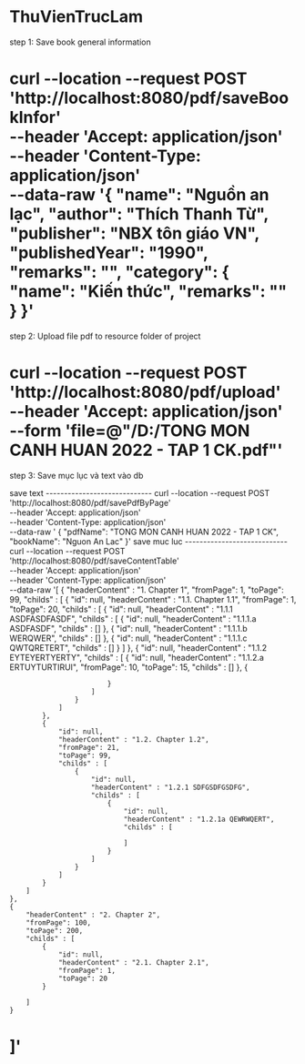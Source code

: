 # ThuVienTrucLam
step 1: Save book general information

curl --location --request POST 'http://localhost:8080/pdf/saveBookInfor' \
--header 'Accept: application/json' \
--header 'Content-Type: application/json' \
--data-raw '{
"name": "Nguồn an lạc",
"author": "Thích Thanh Từ",
"publisher": "NBX tôn giáo VN",
"publishedYear": "1990",
"remarks": "",
"category": {
"name": "Kiến thức",
"remarks": ""
}
}'
===========================================================================
step 2: Upload file pdf to resource folder of project

curl --location --request POST 'http://localhost:8080/pdf/upload' \
--header 'Accept: application/json' \
--form 'file=@"/D:/TONG MON CANH HUAN 2022 - TAP 1 CK.pdf"'
===========================================================================
step 3: Save mục lục và text vào db

save text -----------------------------
curl --location --request POST 'http://localhost:8080/pdf/savePdfByPage' \
--header 'Accept: application/json' \
--header 'Content-Type: application/json' \
--data-raw ' {
"pdfName": "TONG MON CANH HUAN 2022 - TAP 1 CK",
"bookName": "Nguon An Lac"
}'
save muc luc ----------------------------
curl --location --request POST 'http://localhost:8080/pdf/saveContentTable' \
--header 'Accept: application/json' \
--header 'Content-Type: application/json' \
--data-raw '[
{
"headerContent" : "1. Chapter 1",
"fromPage": 1,
"toPage": 99,
"childs" : [
{
"id": null,
"headerContent" : "1.1. Chapter 1.1",
"fromPage": 1,
"toPage": 20,
"childs" : [
{
"id": null,
"headerContent" : "1.1.1 ASDFASDFASDF",
"childs" : [
{
"id": null,
"headerContent" : "1.1.1.a ASDFASDF",
"childs" : []
},
{
"id": null,
"headerContent" : "1.1.1.b WERQWER",
"childs" : []
},
{
"id": null,
"headerContent" : "1.1.1.c QWTQRETERT",
"childs" : []
}
]
},
{
"id": null,
"headerContent" : "1.1.2 EYTEYERTYERTY",
"childs" : [
{
"id": null,
"headerContent" : "1.1.2.a ERTUYTURTIRUI",
"fromPage": 10,
"toPage": 15,
"childs" : []
},
{

							}
						]
					}
				]
			},
			{
				"id": null,
				"headerContent" : "1.2. Chapter 1.2",
                "fromPage": 21,
                "toPage": 99,
				"childs" : [
					{
						"id": null,
						"headerContent" : "1.2.1 SDFGSDFGSDFG",
						"childs" : [
							{
								"id": null,
								"headerContent" : "1.2.1a QEWRWQERT",
								"childs" : [
                                    
                                ]
							}
						]
					}
				]
			}
		]
	},
	{
		"headerContent" : "2. Chapter 2",
        "fromPage": 100,
        "toPage": 200,
		"childs" : [
            {
                "id": null,
				"headerContent" : "2.1. Chapter 2.1",
                "fromPage": 1,
                "toPage": 20
            }
			
		]
	}
]'
===================================================================